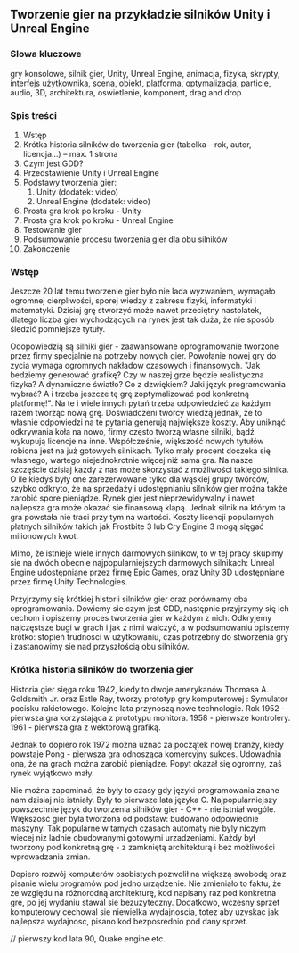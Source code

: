 ## Tworzenie gier na przykładzie silników Unity i Unreal Engine

### Slowa kluczowe

gry konsolowe, silnik gier, Unity, Unreal Engine, animacja, fizyka, skrypty, interfejs użytkownika, scena, obiekt, platforma, optymalizacja, particle, audio, 3D, architektura, oswietlenie, komponent, drag and drop

### Spis treści

1. Wstęp
1. Krótka historia silników do tworzenia gier (tabelka – rok, autor, licencja…) – max. 1 strona
1. Czym jest GDD?
1. Przedstawienie Unity i Unreal Engine
1. Podstawy tworzenia gier:
   1.  Unity (dodatek: video)
   1. Unreal Engine (dodatek: video)
1. Prosta gra krok po kroku - Unity
1. Prosta gra krok po kroku - Unreal Engine
1. Testowanie gier
1. Podsumowanie procesu tworzenia gier dla obu silników
1. Zakończenie

### Wstęp 

Jeszcze 20 lat temu tworzenie gier było nie lada wyzwaniem, wymagało ogromnej cierpliwości, sporej wiedzy z zakresu fizyki, informatyki i matematyki. Dzisiaj grę stworzyć może nawet przeciętny nastolatek, dlatego liczba gier wychodzących na rynek jest tak duża, że nie sposób śledzić pomniejsze tytuły.

Odopowiedzią są silniki gier - zaawansowane oprogramowanie tworzone przez firmy specjalnie na potrzeby nowych gier. Powołanie nowej gry do zycia wymaga ogromnych nakładow czasowych i finansowych. "Jak bedziemy generować grafikę? Czy w naszej grze będzie realistyczna fizyka? A dynamiczne światło? Co z dzwiękiem? Jaki język programowania wybrać? A i trzeba jeszcze tę grę zoptymalizować pod konkretną platformę!". Na te i wiele innych pytań trzeba odpowiedzieć za każdym razem tworząc nową grę. Doświadczeni twórcy wiedzą jednak, że to własnie odpowiedzi na te pytania generują największe koszty. Aby uniknąć odkrywania koła na nowo, firmy często tworzą własne silniki, bądź wykupują licencje na inne. Współcześnie, większość nowych tytułów robiona jest na już gotowych silnikach. Tylko mały procent doczeka się własnego, wartego niejednokrotnie więcej niż sama gra. 
Na nasze szczęście dzisiaj każdy z nas może skorzystać z możliwości takiego silnika. O ile kiedyś były one zarezerwowane tylko dla wąskiej grupy twórców, szybko odkryto, że na sprzedaży i udostępnianiu silników gier można także zarobić spore pieniądze. Rynek gier jest nieprzewidywalny i nawet najlepsza gra może okazać sie finansową klapą. Jednak silnik na którym ta gra powstała nie traci przy tym na wartości. Koszty licencji popularnych płatnych silników takich jak Frostbite 3 lub Cry Engine 3 mogą sięgać milionowych kwot.

Mimo, że istnieje wiele innych darmowych silnikow, to w tej pracy skupimy sie na dwóch obecnie najpopularniejszych darmowych silnikach:
Unreal Engine udostępniane przez firmę Epic Games, oraz Unity 3D udostępniane przez firmę Unity Technologies. 

Przyjrzymy się krótkiej historii silników gier oraz porównamy oba oprogramowania. Dowiemy sie czym jest GDD, następnie przyjrzymy się ich cechom i opiszemy proces tworzenia gier w każdym z nich. Odkryjemy najczęstsze bugi w grach i jak z nimi walczyć, a w podsumowaniu opiszemy krótko: stopień trudnosci w użytkowaniu, czas potrzebny do stworzenia gry i zastanowimy sie nad przyszłością obu silników.


### Krótka historia silników do tworzenia gier

Historia gier sięga roku 1942, kiedy to dwoje amerykanów Thomasa A. Goldsmith Jr. oraz Estle Ray, tworzy prototyp gry komputerowej :
Symulator pocisku rakietowego. Kolejne lata przynoszą nowe technologie. Rok 1952 - pierwsza gra korzystająca z prototypu monitora. 1958 - pierwsze kontrolery. 1961 - pierwsza gra z wektorową grafiką.

Jednak to dopiero rok 1972 można uznać za początek nowej branży, kiedy powstaje Pong - pierwsza gra odnosząca komercyjny sukces. Udowadnia ona, że na grach można zarobić pieniądze. Popyt okazał się ogromny, zaś rynek wyjątkowo mały.

Nie można zapominać, że były to czasy gdy języki programowania znane nam dzisiaj nie istniały. Były to pierwsze lata języka C.  Najpopularniejszy powszechnie język do tworzenia silników gier - C++ - nie istniał wogóle. Większość gier była tworzona od podstaw: budowano odpowiednie maszyny. Tak popularne w tamych czasach automaty nie byly niczym wiecej niz ladnie obudowanymi gotowymi urzadzeniami. Każdy był tworzony pod konkretną grę - z zamkniętą architekturą i bez możliwości wprowadzania zmian. 

Dopiero rozwój komputerów osobistych pozwolił na większą swobodę oraz pisanie wielu programów pod jedno urządzenie. Nie zmieniało to faktu, że ze względu na różnorodną architekturę, kod napisany raz pod konkretna gre, po jej wydaniu stawal sie bezuzyteczny. Dodatkowo, wczesny sprzet komputerowy cechowal sie niewielka wydajnoscia, totez aby uzyskac jak najlepsza wydajnosc, pisano kod bezposrednio pod dany sprzet.

// pierwszy kod lata 90, Quake engine etc.

